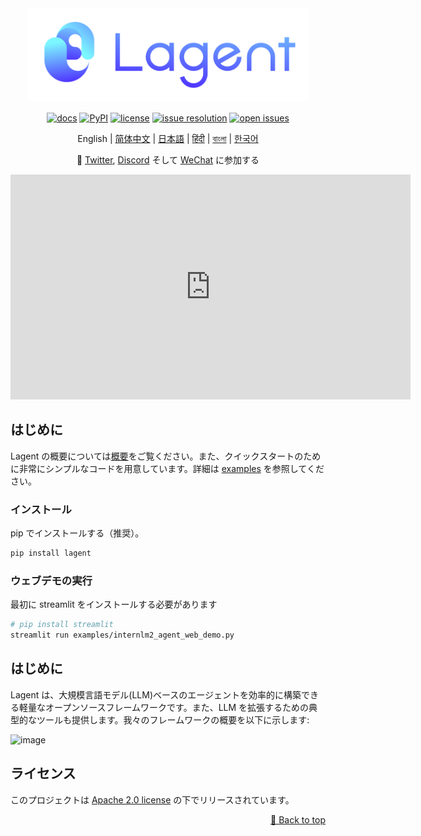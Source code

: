 <div id="top"></div>
<div align="center">
  <img src="docs/imgs/lagent_logo.png" width="450"/>

[![docs](https://img.shields.io/badge/docs-latest-blue)](https://lagent.readthedocs.io/en/latest/)
[![PyPI](https://img.shields.io/pypi/v/lagent)](https://pypi.org/project/lagent)
[![license](https://img.shields.io/github/license/InternLM/lagent.svg)](https://github.com/InternLM/lagent/tree/main/LICENSE)
[![issue resolution](https://img.shields.io/github/issues-closed-raw/InternLM/lagent)](https://github.com/InternLM/lagent/issues)
[![open issues](https://img.shields.io/github/issues-raw/InternLM/lagent)](https://github.com/InternLM/lagent/issues)

English | [简体中文](README_zh-CN.md) | [日本語](README_ja_JP.md) | [हिंदी](README_in_HIN.md) | [বাংলা](README_in_beng.md) | [한국어](README_KR_Kr.md)

</div>

<p align="center">
    👋 <a href="https://twitter.com/intern_lm" target="_blank">Twitter</a>, <a href="https://discord.gg/xa29JuW87d" target="_blank">Discord</a> そして <a href="https://r.vansin.top/?r=internwx" target="_blank">WeChat</a> に参加する
</p>

<p align="center">
    <iframe src="https://upos-hz-mirrorakam.akamaized.net/upgcxcode/99/71/1412447199/1412447199-1-16.mp4?e=ig8euxZM2rNcNbRVhwdVhwdlhWdVhwdVhoNvNC8BqJIzNbfq9rVEuxTEnE8L5F6VnEsSTx0vkX8fqJeYTj_lta53NCM=&uipk=5&nbs=1&deadline=1706626499&gen=playurlv2&os=akam&oi=804486655&trid=b0750df67f8a4dfdb7021782a73a2b3eh&mid=0&platform=html5&upsig=7cbe56bea911db3153660c6a94eaa187&uparams=e,uipk,nbs,deadline,gen,os,oi,trid,mid,platform&hdnts=exp=1706626499~hmac=965cf78a445fa19afb6ba490c602c155b5a0baae9ec1ff609cb91023ceca9de3&bvc=vod&nettype=0&f=h_0_0&bw=39605&logo=80000000" scrolling="no" border="0" frameborder="no" framespacing="0" allowfullscreen="true" height=360 width=640></iframe>
</p>

## はじめに

Lagent の概要については[概要](docs/ja/get_started/overview.md)をご覧ください。また、クイックスタートのために非常にシンプルなコードを用意しています。詳細は [examples](examples/) を参照してください。

### インストール

pip でインストールする（推奨）。

```bash
pip install lagent
```

### ウェブデモの実行

最初に streamlit をインストールする必要があります

```bash
# pip install streamlit
streamlit run examples/internlm2_agent_web_demo.py
```

## はじめに

Lagent は、大規模言語モデル(LLM)ベースのエージェントを効率的に構築できる軽量なオープンソースフレームワークです。また、LLM を拡張するための典型的なツールも提供します。我々のフレームワークの概要を以下に示します:

![image](https://github.com/InternLM/lagent/assets/24351120/cefc4145-2ad8-4f80-b88b-97c05d1b9d3e)

## ライセンス

このプロジェクトは [Apache 2.0 license](LICENSE) の下でリリースされています。
<p align="right"><a href="#top">🔼 Back to top</a></p>
